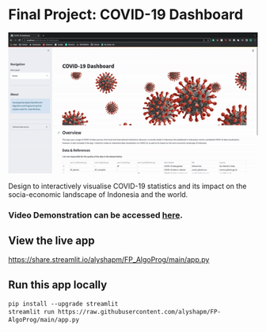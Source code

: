 # Final Project: COVID-19 Dashboard
![alt text](https://github.com/alyshapm/FP_AlgoProg/blob/main/demo.gif?raw=true)

Design to interactively visualise COVID-19 statistics and its impact on the socia-economic landscape of Indonesia and the world.

### Video Demonstration can be accessed [here](https://binusianorg-my.sharepoint.com/personal/alysha_maulidina_binus_ac_id/_layouts/15/guestaccess.aspx?docid=0b638354c14f342a3b545979f6661a048&authkey=AQK7n5n3v-YaBzlpjl20uFY&e=iH4nYo). 

## View the live app

https://share.streamlit.io/alyshapm/FP_AlgoProg/main/app.py

## Run this app locally
```
pip install --upgrade streamlit
streamlit run https://raw.githubusercontent.com/alyshapm/FP-AlgoProg/main/app.py
```

